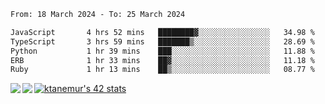 <!--START_SECTION:waka-->

```txt
From: 18 March 2024 - To: 25 March 2024

JavaScript       4 hrs 52 mins   ████████▓░░░░░░░░░░░░░░░░   34.98 %
TypeScript       3 hrs 59 mins   ███████▒░░░░░░░░░░░░░░░░░   28.69 %
Python           1 hr 39 mins    ███░░░░░░░░░░░░░░░░░░░░░░   11.88 %
ERB              1 hr 33 mins    ██▓░░░░░░░░░░░░░░░░░░░░░░   11.18 %
Ruby             1 hr 13 mins    ██▒░░░░░░░░░░░░░░░░░░░░░░   08.77 %
```

<!--END_SECTION:waka-->
<a href="https://github.com/anuraghazra/github-readme-stats">
  <img align="left" src="https://github-readme-stats.vercel.app/api?username=Tanesan&count_private=true&show_icons=true" />
<img align="left" src="https://github-readme-stats.vercel.app/api/top-langs/?username=Tanesan" />
</a>

[![ktanemur's 42 stats](https://badge42.vercel.app/api/v2/cl1wslf6s002109l771rng2w8/stats?cursusId=21&coalitionId=62)](https://github.com/JaeSeoKim/badge42)
